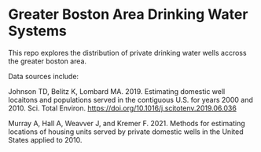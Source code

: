 # Greater Boston Area Drinking Water Systems

This repo explores the distribution of private drinking water wells accross the greater boston area. 

Data sources include: 

Johnson TD, Belitz K, Lombard MA. 2019. Estimating domestic well locaitons and populations served in the contiguous U.S. for years 2000 and 2010. Sci. Total Environ.  https://doi.org/10.1016/j.scitotenv.2019.06.036

Murray A, Hall A, Weavver J, and Kremer F. 2021. Methods for estimating locations of housing units served by private domestic wells in the United States applied to 2010.